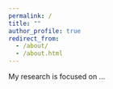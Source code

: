 ```yaml
---
permalink: /
title: ""
author_profile: true
redirect_from: 
  - /about/
  - /about.html
---
```


My research is focused on ...

